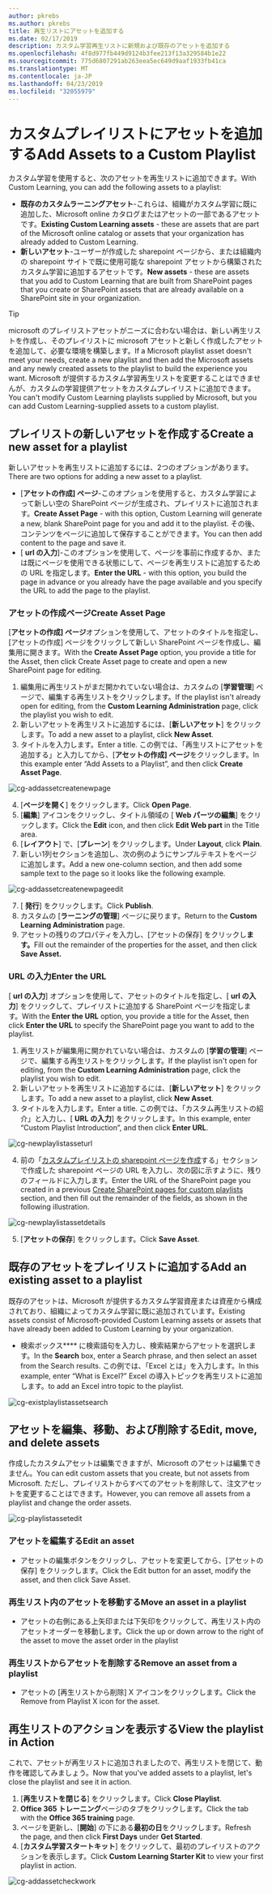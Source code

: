 ```yaml
---
author: pkrebs
ms.author: pkrebs
title: 再生リストにアセットを追加する
ms.date: 02/17/2019
description: カスタム学習再生リストに新規および既存のアセットを追加する
ms.openlocfilehash: 4f8d977fb449d9124b3fee213f13a329584b1e22
ms.sourcegitcommit: 775d6807291ab263eea5ec649d9aaf1933fb41ca
ms.translationtype: MT
ms.contentlocale: ja-JP
ms.lasthandoff: 04/23/2019
ms.locfileid: "32055979"
---
```

# <a name="add-assets-to-a-custom-playlist"></a><span data-ttu-id="b571e-103">カスタムプレイリストにアセットを追加する</span><span class="sxs-lookup"><span data-stu-id="b571e-103">Add Assets to a Custom Playlist</span></span>

<span data-ttu-id="b571e-104">カスタム学習を使用すると、次のアセットを再生リストに追加できます。</span><span class="sxs-lookup"><span data-stu-id="b571e-104">With Custom Learning, you can add the following assets to a playlist:</span></span>

- <span data-ttu-id="b571e-105">**既存のカスタムラーニングアセット**-これらは、組織がカスタム学習に既に追加した、Microsoft online カタログまたはアセットの一部であるアセットです。</span><span class="sxs-lookup"><span data-stu-id="b571e-105">**Existing Custom Learning assets** - these are assets that are part of the Microsoft online catalog or assets that your organization has already added to Custom Learning.</span></span>
- <span data-ttu-id="b571e-106">**新しいアセット**-ユーザーが作成した sharepoint ページから、または組織内の sharepoint サイトで既に使用可能な sharepoint アセットから構築されたカスタム学習に追加するアセットです。</span><span class="sxs-lookup"><span data-stu-id="b571e-106">**New assets** - these are assets that you add to Custom Learning that are built from SharePoint pages that you create or SharePoint assets that are already available on a SharePoint site in your organization.</span></span> 

> [!TIP]
> <span data-ttu-id="b571e-107">microsoft のプレイリストアセットがニーズに合わない場合は、新しい再生リストを作成し、そのプレイリストに microsoft アセットと新しく作成したアセットを追加して、必要な環境を構築します。</span><span class="sxs-lookup"><span data-stu-id="b571e-107">If a Microsoft playlist asset doesn't meet your needs, create a new playlist and then add the Microsoft assets and any newly created assets to the playlist to build the experience you want.</span></span> <span data-ttu-id="b571e-108">Microsoft が提供するカスタム学習再生リストを変更することはできませんが、カスタムの学習提供アセットをカスタムプレイリストに追加できます。</span><span class="sxs-lookup"><span data-stu-id="b571e-108">You can't modify Custom Learning playlists supplied by Microsoft, but you can add Custom Learning-supplied assets to a custom playlist.</span></span>   

## <a name="create-a-new-asset-for-a-playlist"></a><span data-ttu-id="b571e-109">プレイリストの新しいアセットを作成する</span><span class="sxs-lookup"><span data-stu-id="b571e-109">Create a new asset for a playlist</span></span>

<span data-ttu-id="b571e-110">新しいアセットを再生リストに追加するには、2つのオプションがあります。</span><span class="sxs-lookup"><span data-stu-id="b571e-110">There are two options for adding a new asset to a playlist.</span></span>

- <span data-ttu-id="b571e-111">[**アセットの作成] ページ**-このオプションを使用すると、カスタム学習によって新しい空の SharePoint ページが生成され、プレイリストに追加されます。</span><span class="sxs-lookup"><span data-stu-id="b571e-111">**Create Asset Page** - with this option, Custom Learning will generate a new,  blank SharePoint page for you and add it to the playlist.</span></span> <span data-ttu-id="b571e-112">その後、コンテンツをページに追加して保存することができます。</span><span class="sxs-lookup"><span data-stu-id="b571e-112">You can then add content to the page and save it.</span></span>  
- <span data-ttu-id="b571e-113">[ **url の入力**]-このオプションを使用して、ページを事前に作成するか、または既にページを使用できる状態にして、ページを再生リストに追加するための URL を指定します。</span><span class="sxs-lookup"><span data-stu-id="b571e-113">**Enter the URL** - with this option, you build the page in advance or you already have the page available and you specify the URL to add the page to the playlist.</span></span>

### <a name="create-asset-page"></a><span data-ttu-id="b571e-114">アセットの作成ページ</span><span class="sxs-lookup"><span data-stu-id="b571e-114">Create Asset Page</span></span> 
<span data-ttu-id="b571e-115">[**アセットの作成] ページ**オプションを使用して、アセットのタイトルを指定し、[アセットの作成] ページをクリックして新しい SharePoint ページを作成し、編集用に開きます。</span><span class="sxs-lookup"><span data-stu-id="b571e-115">With the **Create Asset Page** option, you provide a title for the Asset, then click Create Asset page to create and open a new SharePoint page for editing.</span></span> 

1.  <span data-ttu-id="b571e-116">編集用に再生リストがまだ開かれていない場合は、カスタムの [**学習管理**] ページで、編集する再生リストをクリックします。</span><span class="sxs-lookup"><span data-stu-id="b571e-116">If the playlist isn't already open for editing, from the **Custom Learning Administration** page, click the playlist you wish to edit.</span></span> 
2. <span data-ttu-id="b571e-117">新しいアセットを再生リストに追加するには、[**新しいアセット**] をクリックします。</span><span class="sxs-lookup"><span data-stu-id="b571e-117">To add a new asset to a playlist, click **New Asset**.</span></span> 
3. <span data-ttu-id="b571e-118">タイトルを入力します。</span><span class="sxs-lookup"><span data-stu-id="b571e-118">Enter a title.</span></span> <span data-ttu-id="b571e-119">この例では、「再生リストにアセットを追加する」と入力してから、[**アセットの作成] ページ**をクリックします。</span><span class="sxs-lookup"><span data-stu-id="b571e-119">In this example enter “Add Assets to a Playlist”, and then click **Create Asset Page**.</span></span>

![cg-addassetcreatenewpage](media/cg-addassetcreatenewpage.png)

4. <span data-ttu-id="b571e-121">[**ページを開く**] をクリックします。</span><span class="sxs-lookup"><span data-stu-id="b571e-121">Click **Open Page**.</span></span>
5. <span data-ttu-id="b571e-122">[**編集**] アイコンをクリックし、タイトル領域の [ **Web パーツの編集**] をクリックします。</span><span class="sxs-lookup"><span data-stu-id="b571e-122">Click the **Edit** icon, and then click **Edit Web part** in the Title area.</span></span>
6. <span data-ttu-id="b571e-123">[**レイアウト**] で、[**プレーン**] をクリックします。</span><span class="sxs-lookup"><span data-stu-id="b571e-123">Under **Layout**, click **Plain**.</span></span> 
7. <span data-ttu-id="b571e-124">新しい1列セクションを追加し、次の例のようにサンプルテキストをページに追加します。</span><span class="sxs-lookup"><span data-stu-id="b571e-124">Add a new one-column section, and then add some sample text to the page so it looks like the following example.</span></span> 

![cg-addassetcreatenewpageedit](media/cg-addassetcreatenewpageedit.png)

7. <span data-ttu-id="b571e-126">[ **発行**] をクリックします。</span><span class="sxs-lookup"><span data-stu-id="b571e-126">Click **Publish**.</span></span>
8. <span data-ttu-id="b571e-127">カスタムの [**ラーニングの管理**] ページに戻ります。</span><span class="sxs-lookup"><span data-stu-id="b571e-127">Return to the **Custom Learning Administration** page.</span></span> 
9. <span data-ttu-id="b571e-128">アセットの残りのプロパティを入力し、[アセットの保存] をクリックし**ます。**</span><span class="sxs-lookup"><span data-stu-id="b571e-128">Fill out the remainder of the properties for the asset, and then click **Save Asset.**</span></span>

### <a name="enter-the-url"></a><span data-ttu-id="b571e-129">URL の入力</span><span class="sxs-lookup"><span data-stu-id="b571e-129">Enter the URL</span></span>
<span data-ttu-id="b571e-130">[ **url の入力**] オプションを使用して、アセットのタイトルを指定し、[ **url の入力**] をクリックして、プレイリストに追加する SharePoint ページを指定します。</span><span class="sxs-lookup"><span data-stu-id="b571e-130">With the **Enter the URL** option, you provide a title for the Asset, then click **Enter the URL** to specify the SharePoint page you want to add to the playlist.</span></span> 

1.  <span data-ttu-id="b571e-131">再生リストが編集用に開かれていない場合は、カスタムの [**学習の管理**] ページで、編集する再生リストをクリックします。</span><span class="sxs-lookup"><span data-stu-id="b571e-131">If the playlist isn't open for editing, from the **Custom Learning Administration** page, click the playlist you wish to edit.</span></span> 
2. <span data-ttu-id="b571e-132">新しいアセットを再生リストに追加するには、[**新しいアセット**] をクリックします。</span><span class="sxs-lookup"><span data-stu-id="b571e-132">To add a new asset to a playlist, click **New Asset**.</span></span> 
3. <span data-ttu-id="b571e-133">タイトルを入力します。</span><span class="sxs-lookup"><span data-stu-id="b571e-133">Enter a title.</span></span> <span data-ttu-id="b571e-134">この例では、「カスタム再生リストの紹介」と入力し、[ **URL の入力**] をクリックします。</span><span class="sxs-lookup"><span data-stu-id="b571e-134">In this example, enter “Custom Playlist Introduction”, and then click **Enter URL**.</span></span> 

![cg-newplaylistasseturl](media/cg-newplaylistasseturl.png)

4. <span data-ttu-id="b571e-136">前の「[カスタムプレイリストの sharepoint ページを作成](custom_createnewpage.md)する」セクションで作成した sharepoint ページの URL を入力し、次の図に示すように、残りのフィールドに入力します。</span><span class="sxs-lookup"><span data-stu-id="b571e-136">Enter the URL of the SharePoint page you created in a previous [Create SharePoint pages for custom playlists ](custom_createnewpage.md) section, and then fill out the remainder of the fields, as shown in the following illustration.</span></span>

![cg-newplaylistassetdetails](media/cg-newplaylistassetdetails.png)

5. <span data-ttu-id="b571e-138">[**アセットの保存**] をクリックします。</span><span class="sxs-lookup"><span data-stu-id="b571e-138">Click **Save Asset**.</span></span> 

## <a name="add-an-existing-asset-to-a-playlist"></a><span data-ttu-id="b571e-139">既存のアセットをプレイリストに追加する</span><span class="sxs-lookup"><span data-stu-id="b571e-139">Add an existing asset to a playlist</span></span>

<span data-ttu-id="b571e-140">既存のアセットは、Microsoft が提供するカスタム学習資産または資産から構成されており、組織によってカスタム学習に既に追加されています。</span><span class="sxs-lookup"><span data-stu-id="b571e-140">Existing assets consist of Microsoft-provided Custom Learning assets or assets that have already been added to Custom Learning by your organization.</span></span> 

- <span data-ttu-id="b571e-141">検索ボックス\*\*\*\* に検索語句を入力し、検索結果からアセットを選択します。</span><span class="sxs-lookup"><span data-stu-id="b571e-141">In the **Search** box, enter a Search phrase, and then select an asset from the Search results.</span></span> <span data-ttu-id="b571e-142">この例では、「Excel とは」を入力します。</span><span class="sxs-lookup"><span data-stu-id="b571e-142">In this example, enter “What is Excel?”</span></span> <span data-ttu-id="b571e-143">Excel の導入トピックを再生リストに追加します。</span><span class="sxs-lookup"><span data-stu-id="b571e-143">to add an Excel intro topic to the playlist.</span></span>

![cg-existplaylistassetsearch](media/cg-existplaylistassetsearch.png)

## <a name="edit-move-and-delete-assets"></a><span data-ttu-id="b571e-145">アセットを編集、移動、および削除する</span><span class="sxs-lookup"><span data-stu-id="b571e-145">Edit, move, and delete assets</span></span>
<span data-ttu-id="b571e-146">作成したカスタムアセットは編集できますが、Microsoft のアセットは編集できません。</span><span class="sxs-lookup"><span data-stu-id="b571e-146">You can edit custom assets that you create, but not assets from Microsoft.</span></span> <span data-ttu-id="b571e-147">ただし、プレイリストからすべてのアセットを削除して、注文アセットを変更することはできます。</span><span class="sxs-lookup"><span data-stu-id="b571e-147">However, you can remove all assets from a playlist and change the order assets.</span></span> 

![cg-playlistassetedit](media/cg-playlistassetedit.png)

### <a name="edit-an-asset"></a><span data-ttu-id="b571e-149">アセットを編集する</span><span class="sxs-lookup"><span data-stu-id="b571e-149">Edit an asset</span></span>
- <span data-ttu-id="b571e-150">アセットの編集ボタンをクリックし、アセットを変更してから、[アセットの保存] をクリックします。</span><span class="sxs-lookup"><span data-stu-id="b571e-150">Click the Edit button for an asset, modify the asset, and then click Save Asset.</span></span> 

### <a name="move-an-asset-in-a-playlist"></a><span data-ttu-id="b571e-151">再生リスト内のアセットを移動する</span><span class="sxs-lookup"><span data-stu-id="b571e-151">Move an asset in a playlist</span></span>
- <span data-ttu-id="b571e-152">アセットの右側にある上矢印または下矢印をクリックして、再生リスト内のアセットオーダーを移動します。</span><span class="sxs-lookup"><span data-stu-id="b571e-152">Click the up or down arrow to the right of the asset to move the asset order in the playlist</span></span>

### <a name="remove-an-asset-from-a-playlist"></a><span data-ttu-id="b571e-153">再生リストからアセットを削除する</span><span class="sxs-lookup"><span data-stu-id="b571e-153">Remove an asset from a playlist</span></span>
- <span data-ttu-id="b571e-154">アセットの [再生リストから削除] X アイコンをクリックします。</span><span class="sxs-lookup"><span data-stu-id="b571e-154">Click the Remove from Playlist X icon for the asset.</span></span> 

## <a name="view-the-playlist-in-action"></a><span data-ttu-id="b571e-155">再生リストのアクションを表示する</span><span class="sxs-lookup"><span data-stu-id="b571e-155">View the playlist in Action</span></span>
<span data-ttu-id="b571e-156">これで、アセットが再生リストに追加されましたので、再生リストを閉じて、動作を確認してみましょう。</span><span class="sxs-lookup"><span data-stu-id="b571e-156">Now that you've added assets to a playlist, let's close the playlist and see it in action.</span></span> 

1. <span data-ttu-id="b571e-157">[**再生リストを閉じる**] をクリックします。</span><span class="sxs-lookup"><span data-stu-id="b571e-157">Click **Close Playlist**.</span></span>
2. <span data-ttu-id="b571e-158">**Office 365 トレーニング**ページのタブをクリックします。</span><span class="sxs-lookup"><span data-stu-id="b571e-158">Click the tab with the **Office 365 training** page.</span></span>
3. <span data-ttu-id="b571e-159">ページを更新し、[**開始**] の下にある**最初の日**をクリックします。</span><span class="sxs-lookup"><span data-stu-id="b571e-159">Refresh the page, and then click **First Days** under **Get Started**.</span></span>
4. <span data-ttu-id="b571e-160">[**カスタム学習スタートキット**] をクリックして、最初のプレイリストのアクションを表示します。</span><span class="sxs-lookup"><span data-stu-id="b571e-160">Click **Custom Learning Starter Kit** to view your first playlist in action.</span></span> 

![cg-addassetcheckwork](media/cg-addassetcheckwork.png)